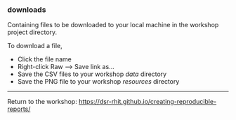 ### downloads

Containing files to be downloaded to your local machine in the workshop project directory.  

To download a file, 

- Click the file name 
- Right-click Raw --> Save link as... 
- Save the CSV files to your workshop *data* directory 
- Save the PNG file to your workshop *resources* directory 


---
Return to the workshop: https://dsr-rhit.github.io/creating-reproducible-reports/





